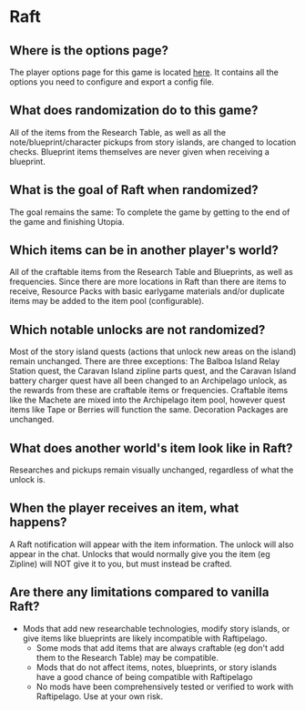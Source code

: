 # Raft

## Where is the options page?
The player options page for this game is located <a href="../player-options">here</a>. It contains all the options
you need to configure and export a config file.

## What does randomization do to this game?
All of the items from the Research Table, as well as all the note/blueprint/character pickups from story islands, are changed to location checks. Blueprint items themselves are never given when receiving a blueprint.

## What is the goal of Raft when randomized?
The goal remains the same: To complete the game by getting to the end of the game and finishing Utopia.

## Which items can be in another player's world?
All of the craftable items from the Research Table and Blueprints, as well as frequencies. Since there are more locations in Raft than there are items to receive, Resource Packs with basic earlygame materials and/or duplicate items may be added to the item pool (configurable).

## Which notable unlocks are not randomized?
Most of the story island quests (actions that unlock new areas on the island) remain unchanged. There are three exceptions: The Balboa Island Relay Station quest, the Caravan Island zipline parts quest, and the Caravan Island battery charger quest have all been changed to an Archipelago unlock, as the rewards from these are craftable items or frequencies.
Craftable items like the Machete are mixed into the Archipelago item pool, however quest items like Tape or Berries will function the same.
Decoration Packages are unchanged.

## What does another world's item look like in Raft?
Researches and pickups remain visually unchanged, regardless of what the unlock is.

## When the player receives an item, what happens?
A Raft notification will appear with the item information. The unlock will also appear in the chat. Unlocks that would normally give you the item (eg Zipline) will NOT give it to you, but must instead be crafted.

## Are there any limitations compared to vanilla Raft?
- Mods that add new researchable technologies, modify story islands, or give items like blueprints are likely incompatible with Raftipelago.
    - Some mods that add items that are always craftable (eg don't add them to the Research Table) may be compatible.
    - Mods that do not affect items, notes, blueprints, or story islands have a good chance of being compatible with Raftipelago
    - No mods have been comprehensively tested or verified to work with Raftipelago. Use at your own risk.